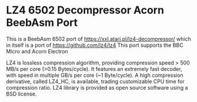 # LZ4 6502 Decompressor Acorn BeebAsm Port

This is a BeebAsm 6502 port of https://xxl.atari.pl/lz4-decompressor/ which in itself is a port of https://github.com/lz4/lz4
This port supports the BBC Micro and Acorn Electron

LZ4 is lossless compression algorithm, providing compression speed > 500 MB/s per core (>0.15 Bytes/cycle). It features an extremely fast decoder, with speed in multiple GB/s per core (~1 Byte/cycle). A high compression derivative, called LZ4_HC, is available, trading customizable CPU time for compression ratio. LZ4 library is provided as open source software using a BSD license.